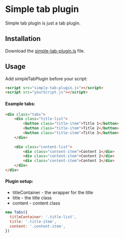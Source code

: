 # Simple tab plugin

Simple tab plugin is just a tab plugin.

## Installation
Download the [simple-tab-plugin.js](https://github.com/kais-blkc/simple-tabs-plugin/blob/version.1.0/js/tabs-plugin.js) file.

## Usage

Add simpleTabPlugin before your script:
```html
<script src="simple-tab-plugin.js"></script>
<script src="yourScript.js"></script>
```

#### Example tabs:
```html
<div class="tabs">
    <div class="title-list">
        <button class="title-item">Title 1</button>
        <button class="title-item">Title 2</button>
        <button class="title-item">Title 3</button>
    </div>
    
    <div class="content-list">
        <div class="content-item">Content 1</div>
        <div class="content-item">Content 2</div>
        <div class="content-item">Content 3</div>
    </div>
</div>
```
#### Plugin setup:
* titleContainer - the wrapper for the title
* title - the title class 
* content - content class
```javascript
new Tabs({
  titleContainer: '.title-list',
  title: '.title-item',
  content: '.content-item',
})
```
